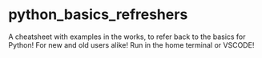 # python_basics_refreshers

A cheatsheet with examples in the works, to refer back to the basics for Python! For new and old users alike! Run in the home terminal or VSCODE!